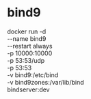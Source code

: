 # bind9

docker run -d \
  --name bind9 \
  --restart always \
  -p 10000:10000 \
  -p 53:53/udp \
  -p 53:53 \
  -v bind9:/etc/bind \
  -v bind9zones:/var/lib/bind \
  bindserver:dev
